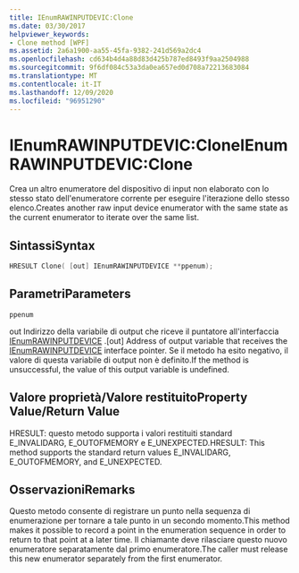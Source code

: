 ```yaml
---
title: IEnumRAWINPUTDEVIC:Clone
ms.date: 03/30/2017
helpviewer_keywords:
- Clone method [WPF]
ms.assetid: 2a6a1900-aa55-45fa-9382-241d569a2dc4
ms.openlocfilehash: cd634b4d4a88d83d425b787ed8493f9aa2504988
ms.sourcegitcommit: 9f6df084c53a3da0ea657ed0d708a72213683084
ms.translationtype: MT
ms.contentlocale: it-IT
ms.lasthandoff: 12/09/2020
ms.locfileid: "96951290"
---
```

# <a name="ienumrawinputdevicclone"></a><span data-ttu-id="6791b-102">IEnumRAWINPUTDEVIC:Clone</span><span class="sxs-lookup"><span data-stu-id="6791b-102">IEnumRAWINPUTDEVIC:Clone</span></span>
<span data-ttu-id="6791b-103">Crea un altro enumeratore del dispositivo di input non elaborato con lo stesso stato dell'enumeratore corrente per eseguire l'iterazione dello stesso elenco.</span><span class="sxs-lookup"><span data-stu-id="6791b-103">Creates another raw input device enumerator with the same state as the current enumerator to iterate over the same list.</span></span>  
  
## <a name="syntax"></a><span data-ttu-id="6791b-104">Sintassi</span><span class="sxs-lookup"><span data-stu-id="6791b-104">Syntax</span></span>  
  
```cpp  
HRESULT Clone( [out] IEnumRAWINPUTDEVICE **ppenum);  
```  
  
## <a name="parameters"></a><span data-ttu-id="6791b-105">Parametri</span><span class="sxs-lookup"><span data-stu-id="6791b-105">Parameters</span></span>  
 `ppenum`  
  
 <span data-ttu-id="6791b-106">out Indirizzo della variabile di output che riceve il puntatore all'interfaccia [IEnumRAWINPUTDEVICE](ienumrawinputdevice.md) .</span><span class="sxs-lookup"><span data-stu-id="6791b-106">[out] Address of output variable that receives the [IEnumRAWINPUTDEVICE](ienumrawinputdevice.md) interface pointer.</span></span> <span data-ttu-id="6791b-107">Se il metodo ha esito negativo, il valore di questa variabile di output non è definito.</span><span class="sxs-lookup"><span data-stu-id="6791b-107">If the method is unsuccessful, the value of this output variable is undefined.</span></span>  
  
## <a name="property-valuereturn-value"></a><span data-ttu-id="6791b-108">Valore proprietà/Valore restituito</span><span class="sxs-lookup"><span data-stu-id="6791b-108">Property Value/Return Value</span></span>  
 <span data-ttu-id="6791b-109">HRESULT: questo metodo supporta i valori restituiti standard E_INVALIDARG, E_OUTOFMEMORY e E_UNEXPECTED.</span><span class="sxs-lookup"><span data-stu-id="6791b-109">HRESULT: This method supports the standard return values E_INVALIDARG, E_OUTOFMEMORY, and E_UNEXPECTED.</span></span>  
  
## <a name="remarks"></a><span data-ttu-id="6791b-110">Osservazioni</span><span class="sxs-lookup"><span data-stu-id="6791b-110">Remarks</span></span>  
 <span data-ttu-id="6791b-111">Questo metodo consente di registrare un punto nella sequenza di enumerazione per tornare a tale punto in un secondo momento.</span><span class="sxs-lookup"><span data-stu-id="6791b-111">This method makes it possible to record a point in the enumeration sequence in order to return to that point at a later time.</span></span> <span data-ttu-id="6791b-112">Il chiamante deve rilasciare questo nuovo enumeratore separatamente dal primo enumeratore.</span><span class="sxs-lookup"><span data-stu-id="6791b-112">The caller must release this new enumerator separately from the first enumerator.</span></span>
